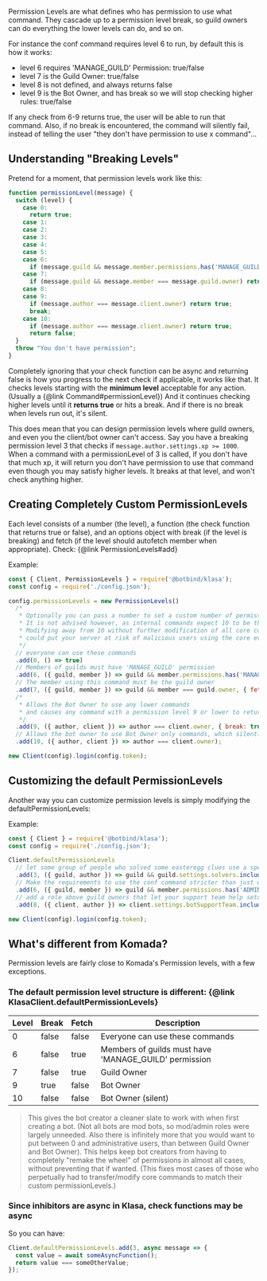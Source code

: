Permission Levels are what defines who has permission to use what command. They cascade up to a permission level break, so guild owners can do everything the lower levels can do, and so on.

For instance the conf command requires level 6 to run, by default this is how it works:

- level 6 requires 'MANAGE_GUILD' Permission: true/false
- level 7 is the Guild Owner: true/false
- level 8 is not defined, and always returns false
- level 9 is the Bot Owner, and has break so we will stop checking higher rules: true/false

If any check from 6-9 returns true, the user will be able to run that command. Also, if no break is encountered, the command will silently fail, instead of telling the user "they don't have permission to use x command"...

## Understanding "Breaking Levels"

Pretend for a moment, that permission levels work like this:

<!-- eslint-disable no-fallthrough -->

```javascript
function permissionLevel(message) {
  switch (level) {
    case 0:
      return true;
    case 1:
    case 2:
    case 3:
    case 4:
    case 5:
    case 6:
      if (message.guild && message.member.permissions.has('MANAGE_GUILD')) return true;
    case 7:
      if (message.guild && message.member === message.guild.owner) return true;
    case 8:
    case 9:
      if (message.author === message.client.owner) return true;
      break;
    case 10:
      if (message.author === message.client.owner) return true;
      return false;
  }
  throw "You don't have permission";
}
```

<!-- eslint-enable no-fallthrough -->

Completely ignoring that your check function can be async and returning false is how you progress to the next check if applicable, it works like that. It checks levels starting with the **minimum level** acceptable for any action. (Usually a {@link Command#permissionLevel}) And it continues checking higher levels until it **returns true** or hits a break. And if there is no break when levels run out, it's silent.

This does mean that you can design permission levels where guild owners, and even you the client/bot owner can't access. Say you have a breaking permission level 3 that checks if `message.author.settings.xp >= 1000`. When a command with a permissionLevel of 3 is called, if you don't have that much xp, it will return you don't have permission to use that command even though you may satisfy higher levels. It breaks at that level, and won't check anything higher.

## Creating Completely Custom PermissionLevels

Each level consists of a number (the level), a function (the check function that returns true or false), and an options object with break (if the level is breaking) and fetch (if the level should autofetch member when appropriate). Check: {@link PermissionLevels#add}

Example:

```javascript
const { Client, PermissionLevels } = require('@botbind/klasa');
const config = require('./config.json');

config.permissionLevels = new PermissionLevels()
  /*
   * Optionally you can pass a number to set a custom number of permission levels.
   * It is not advised however, as internal commands expect 10 to be the highest permission level.
   * Modifying away from 10 without further modification of all core commands,
   * could put your server at risk of malicious users using the core eval command.
   */
  // everyone can use these commands
  .add(0, () => true)
  // Members of guilds must have 'MANAGE_GUILD' permission
  .add(6, ({ guild, member }) => guild && member.permissions.has('MANAGE_GUILD'), { fetch: true })
  // The member using this command must be the guild owner
  .add(7, ({ guild, member }) => guild && member === guild.owner, { fetch: true })
  /*
   * Allows the Bot Owner to use any lower commands
   * and causes any command with a permission level 9 or lower to return an error if no check passes.
   */
  .add(9, ({ author, client }) => author === client.owner, { break: true })
  // Allows the bot owner to use Bot Owner only commands, which silently fail for other users.
  .add(10, ({ author, client }) => author === client.owner);

new Client(config).login(config.token);
```

## Customizing the default PermissionLevels

Another way you can customize permission levels is simply modifying the defaultPermissionLevels:

Example:

```javascript
const { Client } = require('@botbind/klasa');
const config = require('./config.json');

Client.defaultPermissionLevels
  // let some group of people who solved some easteregg clues use a special command/some custom non-admin role
  .add(3, ({ guild, author }) => guild && guild.settings.solvers.includes(author.id))
  // Make the requirements to use the conf command stricter than just who can add the bot to the guild
  .add(6, ({ guild, member }) => guild && member.permissions.has('ADMINISTRATOR'), { fetch: true })
  // add a role above guild owners that let your support team help setup/troubleshoot on other guilds.
  .add(8, ({ client, author }) => client.settings.botSupportTeam.includes(author.id));

new Client(config).login(config.token);
```

## What's different from Komada?

Permission levels are fairly close to Komada's Permission levels, with a few exceptions.

### The default permission level structure is different: {@link KlasaClient.defaultPermissionLevels}

| Level | Break | Fetch | Description                                           |
| ----- | ----- | ----- | ----------------------------------------------------- |
| 0     | false | false | Everyone can use these commands                       |
| 6     | false | true  | Members of guilds must have 'MANAGE_GUILD' permission |
| 7     | false | true  | Guild Owner                                           |
| 9     | true  | false | Bot Owner                                             |
| 10    | false | false | Bot Owner (silent)                                    |

> This gives the bot creator a cleaner slate to work with when first creating a bot. (Not all bots are mod bots, so mod/admin roles were largely unneeded. Also there is infinitely more that you would want to put between 0 and administrative users, than between Guild Owner and Bot Owner). This helps keep bot creators from having to completely "remake the wheel" of permissions in almost all cases, without preventing that if wanted. (This fixes most cases of those who perpetually had to transfer/modify core commands to match their custom permissionLevels.)

### Since inhibitors are async in Klasa, check functions may be async

So you can have:

```javascript
Client.defaultPermissionLevels.add(3, async message => {
  const value = await someAsyncFunction();
  return value === someOtherValue;
});
```
